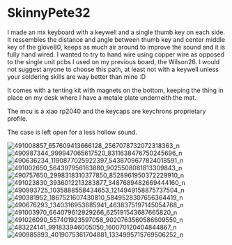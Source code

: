 # SkinnyPete32

I made an mx keyboard with a keywell and a single thumb key on each side. It ressembles the distance and angle between thumb key and center middle key of the glove80, keeps as much air around to improve the sound and it is fully hand wired.
I wanted to try to hand wire using copper wire as opposed to the single unit pcbs I used on my previous board, the Wilson26. I would not suggest anyone to choose this path, at least not with a keywell unless your soldering skills are way better than mine :D

It comes with a tenting kit with magnets on the bottom, keeping the thing in place on my desk where I have a metale plate underneith the mat.

The mcu is a xiao rp2040 and the keycaps are keychrons proprietary profile.

The case is left open for a less hollow sound.

![491008857_657609413666128_2567078732072318363_n](https://github.com/user-attachments/assets/bdc6ad44-0af6-4bb5-a6d8-5be371c96fc9)
![490987344_999947065617520_8311638476750245696_n](https://github.com/user-attachments/assets/c75718ca-fba6-4036-8ebb-9e61df5e880a)
![490636234_1190877025922397_5438709677824018591_n](https://github.com/user-attachments/assets/b0e1db94-71b4-46cc-a208-3bdffb25989c)
![491002650_564397956163880_9025508081813309843_n](https://github.com/user-attachments/assets/bd365242-87cd-4e95-bd25-95e379166b65)
![490757650_2998318310377850_8528961950372229910_n](https://github.com/user-attachments/assets/bf83acff-3907-4ca2-b89c-4ca646f1b6d3)
![491023830_3936012213283877_3487689482669444160_n](https://github.com/user-attachments/assets/fa30e6d4-0126-4d9f-96fe-e747066425c5)
![490993725_1035888558434653_1214949158875737504_n](https://github.com/user-attachments/assets/41265666-0d11-4e93-945a-927c913e49b1)
![490381952_1867521607430810_5849528307656364419_n](https://github.com/user-attachments/assets/12f1be10-ed1e-481f-b4f5-def3d0fa025b)
![490676293_1340316953685941_4638375197145054768_n](https://github.com/user-attachments/assets/6d1b3337-5c25-4bfa-9966-1db72f32b711)
![491003970_664079612929266_625191543687665820_n](https://github.com/user-attachments/assets/03601b98-9cd7-4d61-b1f5-7056472a6fe2)
![491026090_557401923597058_9020763560586609550_n](https://github.com/user-attachments/assets/46cb7ca9-fee8-4a9f-ab42-c1f43ea3e6e3)
![483224141_991833946005050_160070120404844867_n](https://github.com/user-attachments/assets/427929fd-53b1-4a4a-94a9-79c736d2e69a)
![490985893_4019075361704881_1334995715769506252_n](https://github.com/user-attachments/assets/84f71e3a-6f51-49ad-86a3-0325425ef6d6)
